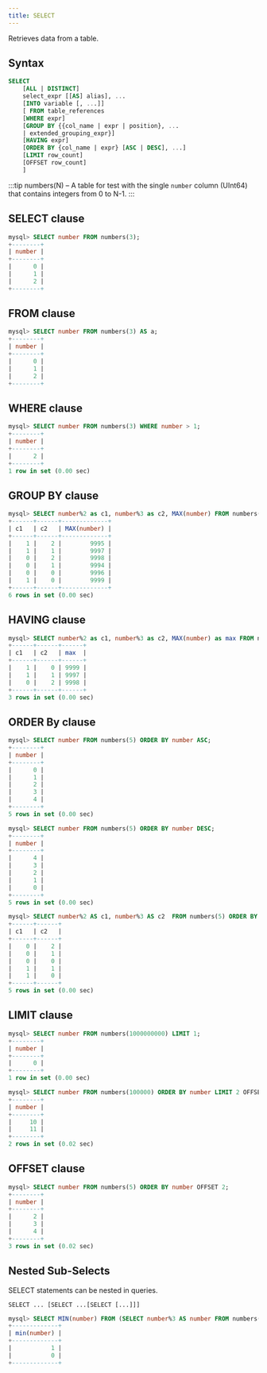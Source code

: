 ```yaml
---
title: SELECT
---
```


Retrieves data from a table.

## Syntax

```sql
SELECT
    [ALL | DISTINCT]
    select_expr [[AS] alias], ...
    [INTO variable [, ...]]
    [ FROM table_references
    [WHERE expr]
    [GROUP BY {{col_name | expr | position}, ...
    | extended_grouping_expr}]
    [HAVING expr]
    [ORDER BY {col_name | expr} [ASC | DESC], ...]
    [LIMIT row_count]
    [OFFSET row_count]
    ]
```

:::tip
numbers(N) – A table for test with the single `number` column (UInt64) that contains integers from 0 to N-1.
:::

## SELECT clause

```sql
mysql> SELECT number FROM numbers(3);
+--------+
| number |
+--------+
|      0 |
|      1 |
|      2 |
+--------+
```

## FROM clause

```sql
mysql> SELECT number FROM numbers(3) AS a; 
+--------+
| number |
+--------+
|      0 |
|      1 |
|      2 |
+--------+
```

## WHERE clause

```sql
mysql> SELECT number FROM numbers(3) WHERE number > 1;
+--------+
| number |
+--------+
|      2 |
+--------+
1 row in set (0.00 sec)
```

## GROUP BY clause

```sql
mysql> SELECT number%2 as c1, number%3 as c2, MAX(number) FROM numbers(10000) GROUP BY c1, c2;
+------+------+-------------+
| c1   | c2   | MAX(number) |
+------+------+-------------+
|    1 |    2 |        9995 |
|    1 |    1 |        9997 |
|    0 |    2 |        9998 |
|    0 |    1 |        9994 |
|    0 |    0 |        9996 |
|    1 |    0 |        9999 |
+------+------+-------------+
6 rows in set (0.00 sec)
```

## HAVING clause

```sql
mysql> SELECT number%2 as c1, number%3 as c2, MAX(number) as max FROM numbers(10000) GROUP BY c1, c2 HAVING max>9996;
+------+------+------+
| c1   | c2   | max  |
+------+------+------+
|    1 |    0 | 9999 |
|    1 |    1 | 9997 |
|    0 |    2 | 9998 |
+------+------+------+
3 rows in set (0.00 sec)
```

## ORDER By clause

```sql
mysql> SELECT number FROM numbers(5) ORDER BY number ASC;
+--------+
| number |
+--------+
|      0 |
|      1 |
|      2 |
|      3 |
|      4 |
+--------+
5 rows in set (0.00 sec)

mysql> SELECT number FROM numbers(5) ORDER BY number DESC;
+--------+
| number |
+--------+
|      4 |
|      3 |
|      2 |
|      1 |
|      0 |
+--------+
5 rows in set (0.00 sec)

mysql> SELECT number%2 AS c1, number%3 AS c2  FROM numbers(5) ORDER BY c1 ASC, c2 DESC;
+------+------+
| c1   | c2   |
+------+------+
|    0 |    2 |
|    0 |    1 |
|    0 |    0 |
|    1 |    1 |
|    1 |    0 |
+------+------+
5 rows in set (0.00 sec)
```

## LIMIT clause

```sql
mysql> SELECT number FROM numbers(1000000000) LIMIT 1;
+--------+
| number |
+--------+
|      0 |
+--------+
1 row in set (0.00 sec)

mysql> SELECT number FROM numbers(100000) ORDER BY number LIMIT 2 OFFSET 10;
+--------+
| number |
+--------+
|     10 |
|     11 |
+--------+
2 rows in set (0.02 sec)
```

## OFFSET clause

```sql
mysql> SELECT number FROM numbers(5) ORDER BY number OFFSET 2;
+--------+
| number |
+--------+
|      2 |
|      3 |
|      4 |
+--------+
3 rows in set (0.02 sec)
```

## Nested Sub-Selects

SELECT statements can be nested in queries.

```
SELECT ... [SELECT ...[SELECT [...]]]
```

```sql
mysql> SELECT MIN(number) FROM (SELECT number%3 AS number FROM numbers(10)) GROUP BY number%2;
+-------------+
| min(number) |
+-------------+
|           1 |
|           0 |
+-------------+
```
